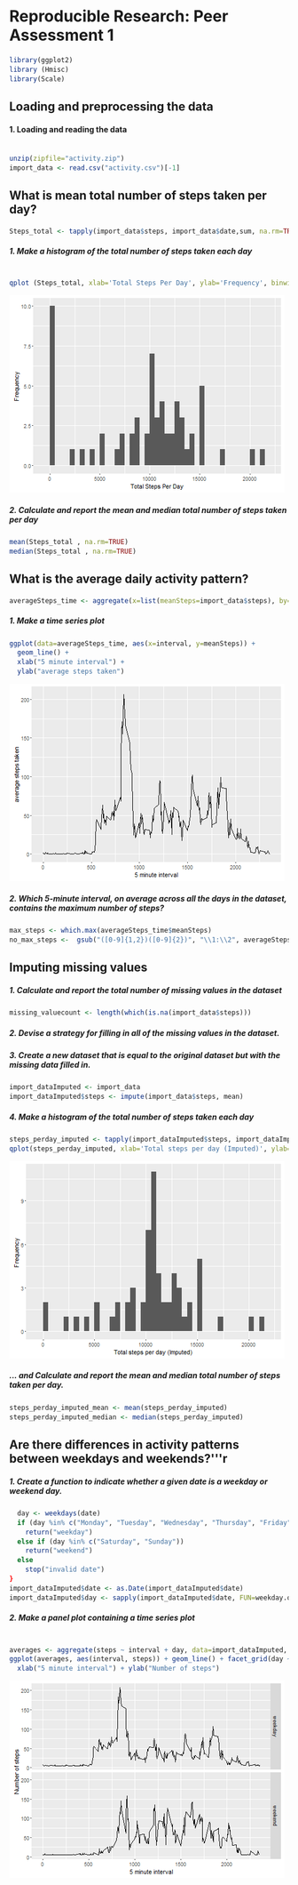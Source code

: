 # Reproducible Research: Peer Assessment 1

```r
library(ggplot2)
library (Hmisc)
library(Scale)
```
## Loading and preprocessing the data
#### 1. Loading and reading the data
```r

unzip(zipfile="activity.zip")
import_data <- read.csv("activity.csv")[-1]
```
## What is mean total number of steps taken per day?
```r
Steps_total <- tapply(import_data$steps, import_data$date,sum, na.rm=TRUE)

```
##### 1. Make a histogram of the total number of steps taken each day
```r

qplot (Steps_total, xlab='Total Steps Per Day', ylab='Frequency', binwidth=500)
```
![plot of chunk unnamed-chunk-5](figure/Rplot1.png)

##### 2. Calculate and report the mean and median total number of steps taken per day

```r
mean(Steps_total , na.rm=TRUE)
median(Steps_total , na.rm=TRUE)
```



## What is the average daily activity pattern?
```r
averageSteps_time <- aggregate(x=list(meanSteps=import_data$steps), by=list(interval=import_Data$interval), mean, na.rm=TRUE)

```
##### 1. Make a time series plot

```r
ggplot(data=averageSteps_time, aes(x=interval, y=meanSteps)) +
  geom_line() +
  xlab("5 minute interval") +
  ylab("average steps taken") 
```
![plot of chunk unnamed-chunk-5](figure/Rplot2.png)

##### 2. Which 5-minute interval, on average across all the days in the dataset, contains the maximum number of steps?

```r
max_steps <- which.max(averageSteps_time$meanSteps)
no_max_steps <-  gsub("([0-9]{1,2})([0-9]{2})", "\\1:\\2", averageSteps_time[mostSteps,'interval'])

```



## Imputing missing values
##### 1. Calculate and report the total number of missing values in the dataset 
```r
missing_valuecount <- length(which(is.na(import_data$steps)))
```
##### 2. Devise a strategy for filling in all of the missing values in the dataset.
##### 3. Create a new dataset that is equal to the original dataset but with the missing data filled in.
```r
import_dataImputed <- import_data
import_dataImputed$steps <- impute(import_data$steps, mean)
```

##### 4. Make a histogram of the total number of steps taken each day 
```r
steps_perday_imputed <- tapply(import_dataImputed$steps, import_dataImputed$date, sum)
qplot(steps_perday_imputed, xlab='Total steps per day (Imputed)', ylab='Frequency ', binwidth=500)
```
![plot of chunk unnamed-chunk-5](figure/Rplot3.png)

##### ... and Calculate and report the mean and median total number of steps taken per day. 
```r
steps_perday_imputed_mean <- mean(steps_perday_imputed)
steps_perday_imputed_median <- median(steps_perday_imputed)
```



## Are there differences in activity patterns between weekdays and weekends?'''r

##### 1. Create a function to  indicate whether a given date is a weekday or weekend day.


```r
  day <- weekdays(date)
  if (day %in% c("Monday", "Tuesday", "Wednesday", "Thursday", "Friday"))
    return("weekday")
  else if (day %in% c("Saturday", "Sunday"))
    return("weekend")
  else
    stop("invalid date")
}
import_dataImputed$date <- as.Date(import_dataImputed$date)
import_dataImputed$day <- sapply(import_dataImputed$date, FUN=weekday.or.weekend)
```


##### 2. Make a panel plot containing a time series plot
```r

averages <- aggregate(steps ~ interval + day, data=import_dataImputed, mean)
ggplot(averages, aes(interval, steps)) + geom_line() + facet_grid(day ~ .) +
  xlab("5 minute interval") + ylab("Number of steps")
```
![plot of chunk unnamed-chunk-5](figure/Rplot4.png)